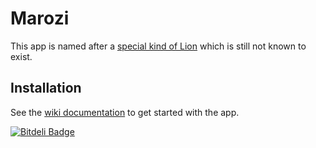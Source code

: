 # Marozi

This app is named after a [special kind of Lion](http://en.wikipedia.org/wiki/Marozi) which is still not known to exist.

## Installation

See the [wiki documentation](https://github.com/leo-clubs/marozi/wiki/Getting-Started-%28Mac-OS%29) to get started with the app.

[![Bitdeli Badge](https://d2weczhvl823v0.cloudfront.net/leo-clubs/marozi/trend.png)](https://bitdeli.com/free "Bitdeli Badge")

